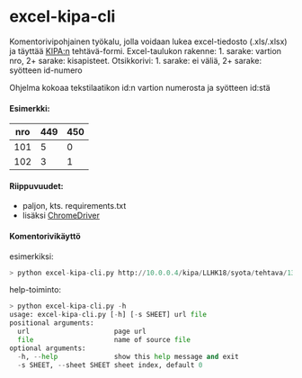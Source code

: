 # excel-kipa-cli

Komentorivipohjainen työkalu, jolla voidaan lukea excel-tiedosto (.xls/.xlsx) ja täyttää [KIPA:n](https://github.com/partio-scout/kipa) tehtävä-formi. Excel-taulukon rakenne: 1. sarake: vartion nro, 2+ sarake: kisapisteet. Otsikkorivi: 1. sarake: ei väliä, 2+ sarake: syötteen id-numero

Ohjelma kokoaa tekstilaatikon id:n vartion numerosta ja syötteen id:stä

#### Esimerkki:
| nro | 449 | 450 |
| --- | --- | --- |
| 101 | 5 | 0 |
| 102 | 3 | 1 |

#### Riippuvuudet:
- paljon, kts. requirements.txt
- lisäksi [ChromeDriver](https://sites.google.com/a/chromium.org/chromedriver/)

#### Komentorivikäyttö

esimerkiksi:
```python
> python excel-kipa-cli.py http://10.0.0.4/kipa/LLHK18/syota/tehtava/139/ TESTI.xlsx --sheet Taul3
```
help-toiminto:
```python
> python excel-kipa-cli.py -h
usage: excel-kipa-cli.py [-h] [-s SHEET] url file
positional arguments:
  url                     page url
  file                    name of source file
optional arguments:
  -h, --help              show this help message and exit
  -s SHEET, --sheet SHEET sheet index, default 0
```
